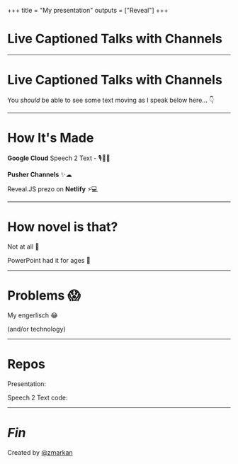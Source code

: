 +++
title = "My presentation"
outputs = ["Reveal"]
+++
# Live Captioned Talks with Channels

---
# Live Captioned Talks with Channels

You _should_ be able to see some text moving as I speak below here... 👇

---
# How It's Made

**Google Cloud** Speech 2 Text - 🎙💬🤖

**Pusher Channels** ✨☁

Reveal.JS prezo on **Netlify** ⚡💻

---
# How novel is that?

Not at all 🤦‍

PowerPoint had it for ages 😬

---
# Problems 😱

My engerlisch 😂

(and/or technology)

---
# Repos

Presentation:

Speech 2 Text code: 

---
# _Fin_

Created by [@zmarkan](https://twitter.com/zmarkan)